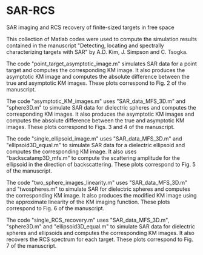 # SAR-RCS

SAR imaging and RCS recovery of finite-sized targets in free space

This collection of Matlab codes were used to compute the simulation results contained in the manuscript "Detecting, locating and spectrally characterizing targets with SAR" by A.D. Kim, J. Simpson and C. Tsogka.

The code "point_target_asymptotic_image.m" simulates SAR data for a point target and computes the corresponding KM image. It also produces the asymptotic KM image and computes the absolute difference between the true and asymptotic KM images. These plots correspond to Fig. 2 of the manuscript.

The code "asymptotic_KM_images.m" uses "SAR_data_MFS_3D.m" and "sphere3D.m" to simulate SAR data for dielectric spheres and computes the corresponding KM images. It also produces the asymptotic KM images and computes the absolute difference between the true and asymptotic KM images. These plots correspond to Figs. 3 and 4 of the manuscript.

The code "single_ellipsoid_image.m" uses "SAR_data_MFS_3D.m" and "ellipsoid3D_equal.m" to simulate SAR data for a dielectric ellipsoid and computes the corresponding KM image. It also uses "backscatamp3D_mfs.m" to compute the scattering amplitude for the ellipsoid in the direction of backscattering. These plots correspond to Fig. 5 of the manuscript.

The code "two_sphere_images_linearity.m" uses "SAR_data_MFS_3D.m" and "twospheres.m" to simulate SAR for dielectric spheres and computes the corresponding KM image. It also produces the modified KM image using the approximate linearity of the KM imaging function. These plots correspond to Fig. 6 of the manuscript.

The code "single_RCS_recovery.m" uses "SAR_data_MFS_3D.m", "sphere3D.m" and "ellipsoid3D_equal.m" to simulate SAR data for dielectric spheres and ellipsoids and computes the corresponding KM images. It also recovers the RCS spectrum for each target. These plots correspond to Fig. 7 of the manuscript.
